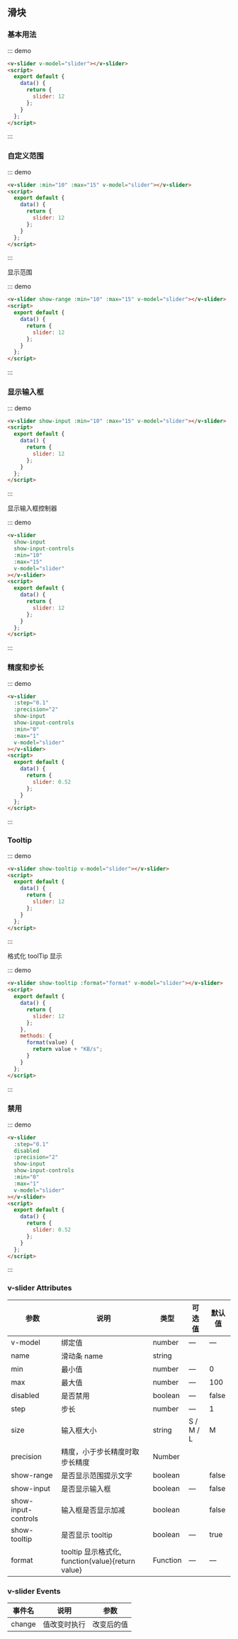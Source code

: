 ## 滑块

### 基本用法

::: demo

```html
<v-slider v-model="slider"></v-slider>
<script>
  export default {
    data() {
      return {
        slider: 12
      };
    }
  };
</script>
```

:::

### 自定义范围

::: demo

```html
<v-slider :min="10" :max="15" v-model="slider"></v-slider>
<script>
  export default {
    data() {
      return {
        slider: 12
      };
    }
  };
</script>
```

:::

显示范围

::: demo

```html
<v-slider show-range :min="10" :max="15" v-model="slider"></v-slider>
<script>
  export default {
    data() {
      return {
        slider: 12
      };
    }
  };
</script>
```

:::

### 显示输入框

::: demo

```html
<v-slider show-input :min="10" :max="15" v-model="slider"></v-slider>
<script>
  export default {
    data() {
      return {
        slider: 12
      };
    }
  };
</script>
```

:::

显示输入框控制器

::: demo

```html
<v-slider
  show-input
  show-input-controls
  :min="10"
  :max="15"
  v-model="slider"
></v-slider>
<script>
  export default {
    data() {
      return {
        slider: 12
      };
    }
  };
</script>
```

:::

### 精度和步长

::: demo

```html
<v-slider
  :step="0.1"
  :precision="2"
  show-input
  show-input-controls
  :min="0"
  :max="1"
  v-model="slider"
></v-slider>
<script>
  export default {
    data() {
      return {
        slider: 0.52
      };
    }
  };
</script>
```

:::

### Tooltip

::: demo

```html
<v-slider show-tooltip v-model="slider"></v-slider>
<script>
  export default {
    data() {
      return {
        slider: 12
      };
    }
  };
</script>
```

:::

格式化 toolTip 显示

::: demo

```html
<v-slider show-tooltip :format="format" v-model="slider"></v-slider>
<script>
  export default {
    data() {
      return {
        slider: 12
      };
    },
    methods: {
      format(value) {
        return value + "KB/s";
      }
    }
  };
</script>
```

:::

### 禁用

::: demo

```html
<v-slider
  :step="0.1"
  disabled
  :precision="2"
  show-input
  show-input-controls
  :min="0"
  :max="1"
  v-model="slider"
></v-slider>
<script>
  export default {
    data() {
      return {
        slider: 0.52
      };
    }
  };
</script>
```

:::

### v-slider Attributes

| 参数                | 说明                                              | 类型     | 可选值    | 默认值 |
| ------------------- | ------------------------------------------------- | -------- | --------- | ------ |
| v-model             | 绑定值                                            | number   | —         | —      |
| name                | 滑动条 name                                       | string   |           |        |
| min                 | 最小值                                            | number   | —         | 0      |
| max                 | 最大值                                            | number   | —         | 100    |
| disabled            | 是否禁用                                          | boolean  | —         | false  |
| step                | 步长                                              | number   | —         | 1      |
| size                | 输入框大小                                        | string   | S / M / L | M      |
| precision           | 精度，小于步长精度时取步长精度                    | Number   |           |        |
| show-range          | 是否显示范围提示文字                              | boolean  |           | false  |
| show-input          | 是否显示输入框                                    | boolean  | —         | false  |
| show-input-controls | 输入框是否显示加减                                | boolean  |           | false  |
| show-tooltip        | 是否显示 tooltip                                  | boolean  | —         | true   |
| format              | tooltip 显示格式化, function(value){return value} | Function | —         | —      |

### v-slider Events

| 事件名 | 说明         | 参数       |
| ------ | ------------ | ---------- |
| change | 值改变时执行 | 改变后的值 |
